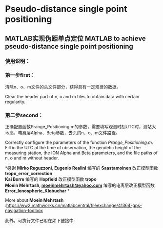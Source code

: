 # Pseudo-distance single point positioning
## MATLAB实现伪距单点定位 MATLAB to achieve pseudo-distance single point positioning
### 使用说明：

### 第一步first：
清除n、o、m文件的头文件部分，获得具有一定规律的数据。

Clear the header part of n, o and m files to obtain data with certain regularity.
### 第二步second：
正确配置函数Prange_Positioning.m的参数，需要填写观测时刻UTC时，测站大地高，电离层Alpha、Beta参数，去头的n、o、m文件路径。

Correctly configure the parameters of the function *Prange_Positioning.m*. Fill in the UTC at the time of observation, the geodetic height of the measuring station, the ION Alpha and Beta parameters, and the file paths of n, o and m without header.

*感谢 **Mirko Reguzzoni**, **Eugenio Realini** 编写的 **Saastamoinen** 改正模型函数 **tropo_error_correction**  
      **Kai Borre** 编写的 **Hopfield** 改正模型函数 **tropo**  
      **Moein Mehrtash, moeinmehrtash@yahoo.com** 编写的电离层改正模型函数 **Error_Ionospheric_Klobuchar** *
      
More about **Moein Mehrtash** :https://ww2.mathworks.cn/matlabcentral/fileexchange/41364-gps-navigation-toolbox

此外，可执行文件已附在如下链接中:

